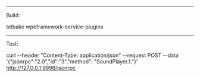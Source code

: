 -----------------
Build:

bitbake wpeframework-service-plugins

-----------------
Test:

curl --header "Content-Type: application/json" --request POST --data '{"jsonrpc":"2.0","id":"3","method": "SoundPlayer.1."}' http://127.0.0.1:9998/jsonrpc
